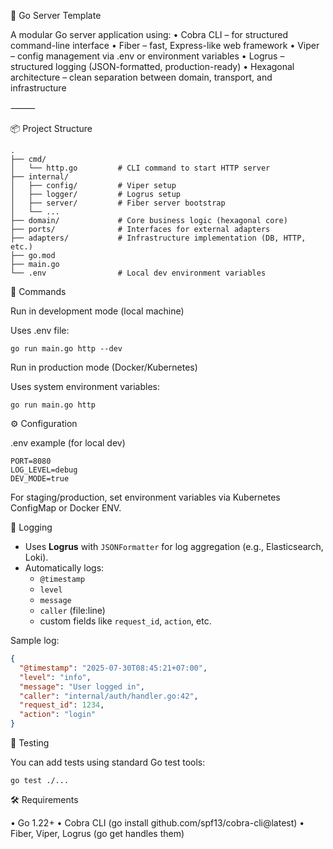 🧩 Go Server Template

A modular Go server application using:
•	Cobra CLI – for structured command-line interface
•	Fiber – fast, Express-like web framework
•	Viper – config management via .env or environment variables
•	Logrus – structured logging (JSON-formatted, production-ready)
•	Hexagonal architecture – clean separation between domain, transport, and infrastructure

⸻

📦 Project Structure
```
.
├── cmd/
│   └── http.go         # CLI command to start HTTP server
├── internal/
│   ├── config/         # Viper setup
│   ├── logger/         # Logrus setup
│   ├── server/         # Fiber server bootstrap
│   └── ...
├── domain/             # Core business logic (hexagonal core)
├── ports/              # Interfaces for external adapters
├── adapters/           # Infrastructure implementation (DB, HTTP, etc.)
├── go.mod
├── main.go
└── .env                # Local dev environment variables
```

🚀 Commands

Run in development mode (local machine)

Uses .env file:
```shell
go run main.go http --dev
```

Run in production mode (Docker/Kubernetes)

Uses system environment variables:
```shell
go run main.go http
```

⚙️ Configuration

.env example (for local dev)
```shell
PORT=8080
LOG_LEVEL=debug
DEV_MODE=true
```
For staging/production, set environment variables via Kubernetes ConfigMap or Docker ENV.


📖 Logging

- Uses **Logrus** with `JSONFormatter` for log aggregation (e.g., Elasticsearch, Loki).
- Automatically logs:
    - `@timestamp`
    - `level`
    - `message`
    - `caller` (file:line)
    - custom fields like `request_id`, `action`, etc.

Sample log:
```json
{
  "@timestamp": "2025-07-30T08:45:21+07:00",
  "level": "info",
  "message": "User logged in",
  "caller": "internal/auth/handler.go:42",
  "request_id": 1234,
  "action": "login"
}
```

🧪 Testing

You can add tests using standard Go test tools:
```shell
go test ./...
```

🛠 Requirements

•	Go 1.22+
•	Cobra CLI (go install github.com/spf13/cobra-cli@latest)
•	Fiber, Viper, Logrus (go get handles them)
